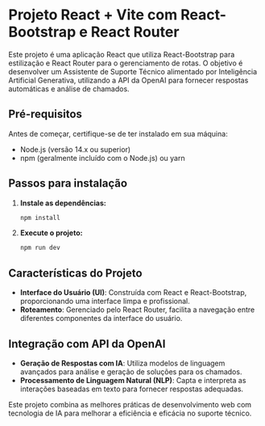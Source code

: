 # Projeto React + Vite com React-Bootstrap e React Router

Este projeto é uma aplicação React que utiliza React-Bootstrap para estilização e React Router para o gerenciamento de rotas. O objetivo é desenvolver um Assistente de Suporte Técnico alimentado por Inteligência Artificial Generativa, utilizando a API da OpenAI para fornecer respostas automáticas e análise de chamados.

## Pré-requisitos

Antes de começar, certifique-se de ter instalado em sua máquina:

- Node.js (versão 14.x ou superior)
- npm (geralmente incluído com o Node.js) ou yarn

## Passos para instalação

1. **Instale as dependências:**
    
    ```bash
    npm install
    ```

2. **Execute o projeto:**

    ```bash
    npm run dev
    ```

## Características do Projeto

- **Interface do Usuário (UI)**: Construída com React e React-Bootstrap, proporcionando uma interface limpa e profissional.
- **Roteamento**: Gerenciado pelo React Router, facilita a navegação entre diferentes componentes da interface do usuário.

## Integração com API da OpenAI

- **Geração de Respostas com IA**: Utiliza modelos de linguagem avançados para análise e geração de soluções para os chamados.
- **Processamento de Linguagem Natural (NLP)**: Capta e interpreta as interações baseadas em texto para fornecer respostas adequadas.

Este projeto combina as melhores práticas de desenvolvimento web com tecnologia de IA para melhorar a eficiência e eficácia no suporte técnico.
